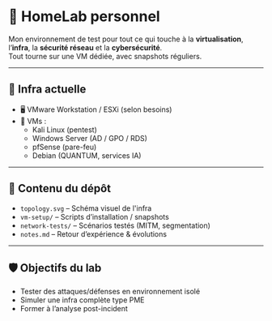 # 🧪 HomeLab personnel

Mon environnement de test pour tout ce qui touche à la **virtualisation**, l’**infra**, la **sécurité réseau** et la **cybersécurité**.  
Tout tourne sur une VM dédiée, avec snapshots réguliers.

---

## 🧱 Infra actuelle
- 🖥️ VMware Workstation / ESXi (selon besoins)
- 🧰 VMs :
  - Kali Linux (pentest)
  - Windows Server (AD / GPO / RDS)
  - pfSense (pare-feu)
  - Debian (QUANTUM, services IA)

---

## 📁 Contenu du dépôt
- `topology.svg` – Schéma visuel de l'infra
- `vm-setup/` – Scripts d’installation / snapshots
- `network-tests/` – Scénarios testés (MITM, segmentation)
- `notes.md` – Retour d’expérience & évolutions

---

## 🛡️ Objectifs du lab
- Tester des attaques/défenses en environnement isolé
- Simuler une infra complète type PME
- Former à l’analyse post-incident
